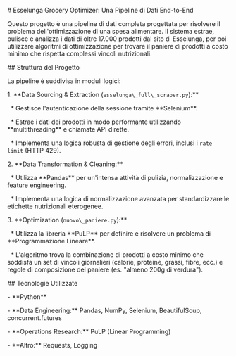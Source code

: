 \# Esselunga Grocery Optimizer: Una Pipeline di Dati End-to-End



Questo progetto è una pipeline di dati completa progettata per risolvere il problema dell'ottimizzazione di una spesa alimentare. Il sistema estrae, pulisce e analizza i dati di oltre 17.000 prodotti dal sito di Esselunga, per poi utilizzare algoritmi di ottimizzazione per trovare il paniere di prodotti a costo minimo che rispetta complessi vincoli nutrizionali.



\## Struttura del Progetto



La pipeline è suddivisa in moduli logici:



1\.  \*\*Data Sourcing \& Extraction (`esselunga\_full\_scraper.py`):\*\*

&nbsp;   \*   Gestisce l'autenticazione della sessione tramite \*\*Selenium\*\*.

&nbsp;   \*   Estrae i dati dei prodotti in modo performante utilizzando \*\*multithreading\*\* e chiamate API dirette.

&nbsp;   \*   Implementa una logica robusta di gestione degli errori, inclusi i `rate limit` (HTTP 429).



2\.  \*\*Data Transformation \& Cleaning:\*\*

&nbsp;   \*   Utilizza \*\*Pandas\*\* per un'intensa attività di pulizia, normalizzazione e feature engineering.

&nbsp;   \*   Implementa una logica di normalizzazione avanzata per standardizzare le etichette nutrizionali eterogenee.



3\.  \*\*Optimization (`nuovo\_paniere.py`):\*\*

&nbsp;   \*   Utilizza la libreria \*\*PuLP\*\* per definire e risolvere un problema di \*\*Programmazione Lineare\*\*.

&nbsp;   \*   L'algoritmo trova la combinazione di prodotti a costo minimo che soddisfa un set di vincoli giornalieri (calorie, proteine, grassi, fibre, ecc.) e regole di composizione del paniere (es. "almeno 200g di verdura").



\## Tecnologie Utilizzate

\- \*\*Python\*\*

\- \*\*Data Engineering:\*\* Pandas, NumPy, Selenium, BeautifulSoup, concurrent.futures

\- \*\*Operations Research:\*\* PuLP (Linear Programming)

\- \*\*Altro:\*\* Requests, Logging

